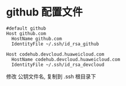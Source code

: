 # github 配置文件

```
#default github
Host github.com
  HostName github.com
  IdentityFile ~/.ssh/id_rsa_github
  
Host codehub.devcloud.huaweicloud.com
  HostName codehub.devcloud.huaweicloud.com
  IdentityFile ~/.ssh/id_rsa_devcloud
```

修改 公钥文件名, 复制到 .ssh 根目录下